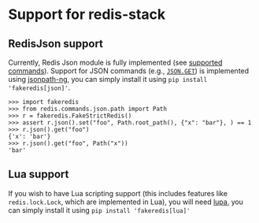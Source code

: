# Support for redis-stack

## RedisJson support

Currently, Redis Json module is fully implemented (see [supported commands](./redis-commands/RedisJson/)).
Support for JSON commands (e.g., [`JSON.GET`](https://redis.io/commands/json.get/)) is implemented using
[jsonpath-ng,](https://github.com/h2non/jsonpath-ng) you can simply install it using `pip install 'fakeredis[json]'`.

```pycon
>>> import fakeredis
>>> from redis.commands.json.path import Path
>>> r = fakeredis.FakeStrictRedis()
>>> assert r.json().set("foo", Path.root_path(), {"x": "bar"}, ) == 1
>>> r.json().get("foo")
{'x': 'bar'}
>>> r.json().get("foo", Path("x"))
'bar'
```

## Lua support

If you wish to have Lua scripting support (this includes features like ``redis.lock.Lock``, which are implemented in
Lua), you will need [lupa](https://pypi.org/project/lupa/), you can simply install it
using `pip install 'fakeredis[lua]'`
